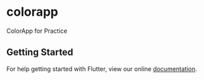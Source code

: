 # colorapp

ColorApp for Practice

## Getting Started

For help getting started with Flutter, view our online
[documentation](https://flutter.io/).
